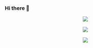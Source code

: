 ### Hi there 👋

<div Align = "Center">
<img src="https://github-readme-stats.vercel.app/api?username=clowtoon&show_icons=true&theme=highcontrast"/>
  <br>
  <br>
<img src="https://github-readme-streak-stats.herokuapp.com/?user=clowtoon&theme=dark"/>
  <br>
  <br>
<img src="https://github-readme-stats-eight-theta.vercel.app/api/top-langs/?username=clowtoon&layout=compact&langs_count=8&theme=dark&include_all_commits=true&count_private=true"/> 
  </div>

